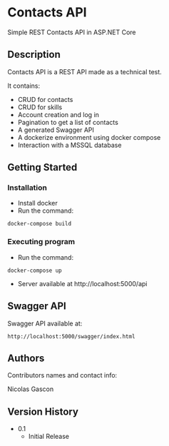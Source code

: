 # Contacts API

Simple REST Contacts API in ASP.NET Core

## Description

Contacts API is a REST API made as a technical test.

It contains:
* CRUD for contacts
* CRUD for skills
* Account creation and log in
* Pagination to get a list of contacts
* A generated Swagger API
* A dockerize environment using docker compose
* Interaction with a MSSQL database

## Getting Started

### Installation

* Install docker
* Run the command:
```
docker-compose build
```

### Executing program

* Run the command:
```
docker-compose up
```
* Server available at http://localhost:5000/api

## Swagger API

Swagger API available at:
```
http://localhost:5000/swagger/index.html
```

## Authors

Contributors names and contact info:

Nicolas Gascon

## Version History

* 0.1
    * Initial Release
